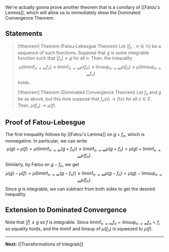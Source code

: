 We're actually gonna prove another theorem that is a corollary of [[Fatou's Lemma]], which will allow us to immediately show the Dominated Convergence Theorem.
## Statements

> [!theorem] Theorem (Fatou-Lebesgue Theorem)
> Let $(f_{n}:n\in \mathbb{N})$ be a sequence of such functions. Suppose that $g$ is some integrable function such that $|f_{n}|\leq g$ for all $n$. Then, the inequality
> $$
> \mu \left( \liminf_{ n \to \infty } f_{n} \right)\leq \liminf_{ n \to \infty } \mu(f_{n})\leq \limsup_{ n \to \infty } \mu(f_{n})\leq \mu \left( \limsup_{ n \to \infty } f_{n} \right)  
> $$
> holds.

> [!theorem] Theorem (Dominated Convergence Theorem)
> Let $f_{n}$ and $g$ be as above, but this time suppose that $f_{n}(x)\to f(x)$ for all $x \in E$. Then, $\mu(f_{n})\to \mu(f)$.
## Proof of Fatou-Lebesgue

The first inequality follows by [[Fatou's Lemma]] on $g+f_{n}$, which is nonnegative. In particular, we can write
$$
\mu(g)+\mu(f)=\mu \left( \liminf_{ n \to \infty } (g+f_{n}) \right) \leq \liminf_{ n \to \infty }\mu(g+f_{n})=\mu(g)+\liminf_{ n \to \infty } \mu(f_{n}).
$$
Similarly, by Fatou on $g-f_{n}$, we get
$$
\mu(g)-\mu(f)=\mu \left( \liminf_{ n \to \infty } (g-f_{n}) \right) \leq \liminf_{ n \to \infty } \mu(g-f_{n})=\mu(g)-\limsup_{ n \to \infty } \mu(f_{n}).
$$
Since $g$ is integrable, we can subtract from both sides to get the desired inequality.

## Extension to Dominated Convergence

Note that $|f|\leq g$ so $f$ is integrable. Since $\liminf_{ n \to \infty }f_{n}=\limsup_{ n \to \infty }f_{n}=f$, so equality holds, and the liminf and limsup of $\mu(f_{n})$ is squeezed to $\mu(f)$.

---

**Next:** [[Transformations of Integrals]]